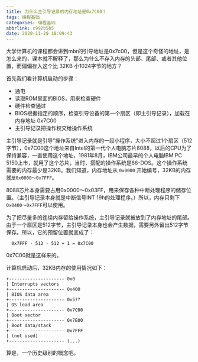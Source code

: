 ```yaml
---
title: 为什么主引导记录的内存地址是0x7C00？
tags: 编程基础
categories: 编程基础
abbrlink: c992b5b5
date: 2020-11-29 18:09:43
---
```


大学计算机的课程都会讲到mbr的引导地址是0x7c00，但是这个奇怪的地址，是怎么来的，课本就不解释了，那么为什么不存入内存的头部、尾部、或者其他位置，而偏偏存入这个比 32KB 小1024字节的地方？

首先我们看计算机启动的步骤：
* 通电
* 读取ROM里面的BIOS，用来检查硬件
* 硬件检查通过
* BIOS根据指定的顺序，检查引导设备的第一个扇区（即主引导记录），加载在内存地址 0x7C00
* 主引导记录把操作权交给操作系统


主引导记录就是引导"操作系统"进入内存的一段小程序，大小不超过1个扇区（512字节），0x7C00这个地址来自Intel的第一代个人电脑芯片8088，以后的CPU为了保持兼容，一直使用这个地址，1981年8月，IBM公司最早的个人电脑IBM PC 5150上市，就用了这个芯片，当时，搭配的操作系统是86-DOS。这个操作系统需要的内存最少是32KB。我们知道，内存地址从 ` 0x0000 ` 开始编号，32KB的内存就` 是0x0000～0x7FFF `。

8088芯片本身需要占用0x0000～0x03FF，用来保存各种中断处理程序的储存位置。（主引导记录本身就是中断信号INT 19h的处理程序。）所以，内存只剩下` 0x0400～0x7FFF `可以使用。

为了把尽量多的连续内存留给操作系统，主引导记录就被放到了内存地址的尾部。由于一个扇区是512字节，主引导记录本身也会产生数据，需要另外留出512字节保存。所以，它的预留位置就变成了：

```
  0x7FFF - 512 - 512 + 1 = 0x7C00 
```

0x7C00就是这样来的。

计算机启动后，32KB内存的使用情况如下：

```
+--------------------- 0x0
| Interrupts vectors
+--------------------- 0x400
| BIOS data area
+--------------------- 0x5??
| OS load area
+--------------------- 0x7C00
| Boot sector
+--------------------- 0x7E00
| Boot data/stack
+--------------------- 0x7FFF
| (not used)
+--------------------- (...)
```

算是，一个历史级别的概念吧。




